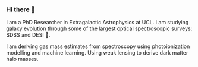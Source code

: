 ### Hi there 👋

<!--
**dirkscholte/dirkscholte** is a ✨ _special_ ✨ repository because its `README.md` (this file) appears on your GitHub profile.
-->

I am a PhD Researcher in Extragalactic Astrophysics at UCL.  I am studying galaxy evolution through some of the largest optical spectroscopic surveys: SDSS and DESI 🔭. 

I am deriving gas mass estimates from spectroscopy using photoionization modelling and machine learning. Using weak lensing to derive dark matter halo masses.

